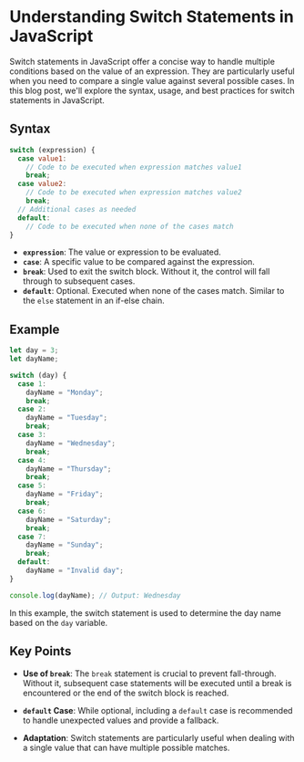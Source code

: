 # Understanding Switch Statements in JavaScript

Switch statements in JavaScript offer a concise way to handle multiple conditions based on the value of an expression. They are particularly useful when you need to compare a single value against several possible cases. In this blog post, we'll explore the syntax, usage, and best practices for switch statements in JavaScript.

## Syntax

```javascript
switch (expression) {
  case value1:
    // Code to be executed when expression matches value1
    break;
  case value2:
    // Code to be executed when expression matches value2
    break;
  // Additional cases as needed
  default:
    // Code to be executed when none of the cases match
}
```

- **`expression`**: The value or expression to be evaluated.
- **`case`**: A specific value to be compared against the expression.
- **`break`**: Used to exit the switch block. Without it, the control will fall through to subsequent cases.
- **`default`**: Optional. Executed when none of the cases match. Similar to the `else` statement in an if-else chain.

## Example

```javascript
let day = 3;
let dayName;

switch (day) {
  case 1:
    dayName = "Monday";
    break;
  case 2:
    dayName = "Tuesday";
    break;
  case 3:
    dayName = "Wednesday";
    break;
  case 4:
    dayName = "Thursday";
    break;
  case 5:
    dayName = "Friday";
    break;
  case 6:
    dayName = "Saturday";
    break;
  case 7:
    dayName = "Sunday";
    break;
  default:
    dayName = "Invalid day";
}

console.log(dayName); // Output: Wednesday
```

In this example, the switch statement is used to determine the day name based on the `day` variable.

## Key Points

- **Use of `break`**: The `break` statement is crucial to prevent fall-through. Without it, subsequent case statements will be executed until a break is encountered or the end of the switch block is reached.

- **`default` Case**: While optional, including a `default` case is recommended to handle unexpected values and provide a fallback.

- **Adaptation**: Switch statements are particularly useful when dealing with a single value that can have multiple possible matches.

